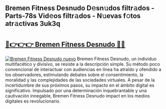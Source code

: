 ## Bremen Fitness Desnudo D𝚎sn𝚞dos filtr𝚊dos - Parts-78s Vid𝚎os filtr𝚊dos - N𝚞evas f𝚘tos atr𝚊ctivas 3uk3q

# <h2><a href="http://mb1gvp4.tromn.icu/?c=Bremen+Fitness+Desnudo">🔗👉👉👉 Bremen Fitness Desnudo 🔗🔗</a></h2>

[![Bremen Fitness Desnudo nuevo](https://i.imgur.com/pEAQMta.gif)](http://mb1gvp4.tromn.icu/?c=Bremen+Fitness+Desnudo)
Bremen Fitness Desnudo, un individuo multifacético y divisivo, se resiste a la descripción simple. Su método poco convencional de interactuar con audiencias en línea ha atraído y ofendido a los observadores, estimulando debates sobre el consentimiento, la moralidad y las complejidades de las sociedades virtuales. A pesar de la incertidumbre de sus próximos pasos, su impacto en el ámbito digital es significativo. Impulsado por una determinación inquebrantable y una cautivación innegable, Bremen Fitness Desnudo impact en los medios digitales es revolucionario.
